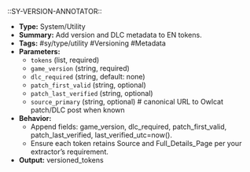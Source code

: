 ::SY-VERSION-ANNOTATOR::
- **Type:** System/Utility
- **Summary:** Add version and DLC metadata to EN tokens.
- **Tags:** #sy/type/utility #Versioning #Metadata
- **Parameters:**
    - `tokens` (list, required)
    - `game_version` (string, required)
    - `dlc_required` (string, default: none)
    - `patch_first_valid` (string, optional)
    - `patch_last_verified` (string, optional)
    - `source_primary` (string, optional) # canonical URL to Owlcat patch/DLC post when known
- **Behavior:**
    - Append fields: game_version, dlc_required, patch_first_valid, patch_last_verified, last_verified_utc=now().
    - Ensure each token retains Source and Full_Details_Page per your extractor’s requirement.
- **Output:** versioned_tokens
